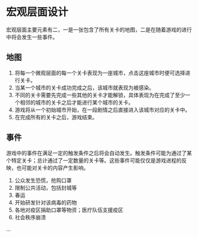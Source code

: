 # 宏观层面设计

宏观层面主要元素有二，一是一张包含了所有关卡的地图，二是在随着游戏的进行中将会发生一些事件。

## 地图

1. 将每一个微观层面的每一个关卡表现为一座城市，点击这座城市时便可选择进行关卡。
2. 当某一个城市的关卡成功完成之后，该城市就表现为被感染。
3. 不同的关卡需要先完成一些其他的关卡才能解锁，具体表现为在完成了至少一个相邻的城市的关卡之后才能进行某个城市的关卡。
4. 游戏将从一个初始城市开始，在一段剧情之后直接进入该城市对应的关卡中。
5. 在完成所有的关卡之后，游戏结束。

## 事件

游戏中的事件在满足一定的触发条件之后将会自动发生。触发条件可能为通过了某个特定关卡；总计通过了一定数量的关卡等。这些事件可能仅仅是游戏进程的反映，也可能对关卡的内容产生影响。

1. 公众发生恐慌，抢购口罩
2. 限制公共活动，包括封城等
3. 春运
4. 开始研发针对该病毒的药物
5. 各地对疫区捐助口罩等物资；医疗队伍支援疫区
6. 社会秩序崩溃

...
